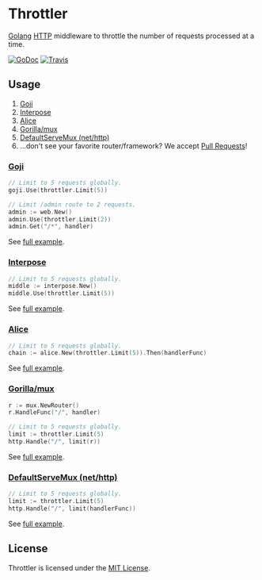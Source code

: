 # Throttler
[Golang](http://golang.org/) [HTTP](http://golang.org/pkg/net/http/) middleware to throttle the number of requests processed at a time.

[![GoDoc](https://godoc.org/github.com/goware/throttler?status.png)](https://godoc.org/github.com/goware/throttler)
[![Travis](https://travis-ci.org/goware/throttler.svg?branch=master)](https://travis-ci.org/goware/throttler)

## Usage

1. [Goji](#goji)
2. [Interpose](#interpose)
3. [Alice](#alice)
4. [Gorilla/mux](#gorillamux)
5. [DefaultServeMux (net/http)](#defaultservemux-nethttp)
6. ...don't see your favorite router/framework? We accept [Pull Requests](https://github.com/goware/throttler/pulls)!

### [Goji](https://github.com/zenazn/goji)

```go
// Limit to 5 requests globally.
goji.Use(throttler.Limit(5))

// Limit /admin route to 2 requests.
admin := web.New()
admin.Use(throttler.Limit(2))
admin.Get("/*", handler)
```

See [full example](./example/goji/main.go).

### [Interpose](https://github.com/carbocation/interpose)

```go
// Limit to 5 requests globally.
middle := interpose.New()
middle.Use(throttler.Limit(5))
```

See [full example](./example/interpose/main.go).

### [Alice](https://github.com/justinas/alice)

```go
// Limit to 5 requests globally.
chain := alice.New(throttler.Limit(5)).Then(handlerFunc)
```

See [full example](./example/alice/main.go).

### [Gorilla/mux](https://github.com/gorilla/mux)

```go
r := mux.NewRouter()
r.HandleFunc("/", handler)

// Limit to 5 requests globally.
limit := throttler.Limit(5)
http.Handle("/", limit(r))
```

See [full example](./example/gorilla/main.go).

### [DefaultServeMux (net/http)](http://golang.org/pkg/net/http/#ServeMux)

```go
// Limit to 5 requests globally.
limit := throttler.Limit(5)
http.Handle("/", limit(handlerFunc))

```

See [full example](./example/mux/main.go).

## License
Throttler is licensed under the [MIT License](./LICENSE).
